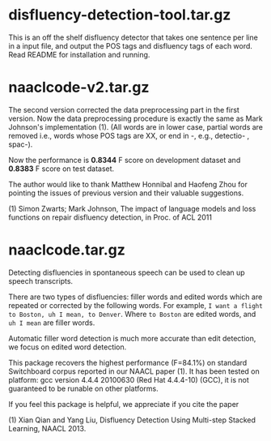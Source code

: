 # disfluency-detection-tool.tar.gz #
This is an off the shelf disfluency detector that takes one sentence per line in a input file, and output the POS tags and disfluency tags of each word. Read README for installation and running.


# naaclcode-v2.tar.gz #
The second version corrected the data preprocessing part in the first version. Now the data preprocessing procedure is exactly the same as Mark Johnson's implementation (1). (All words are in lower case, partial words are removed i.e., words whose POS tags are XX, or end in -, e.g., detectio- , spac-).

Now the performance is **0.8344** F score on development dataset and **0.8383** F score on test dataset.

The author would like to thank Matthew Honnibal and Haofeng Zhou for pointing the issues of previous version and their valuable suggestions.



(1) Simon Zwarts; Mark Johnson, The impact of language models and loss functions on repair disfluency detection, in Proc. of ACL 2011


# naaclcode.tar.gz #
Detecting disfluencies in spontaneous speech can be used to clean up speech transcripts.

There are two types of disfluencies: filler words  and edited words which are repeated or corrected by the following words. For example, `I want a flight to Boston, uh I mean, to Denver`. Where `to Boston` are edited words, and `uh I mean` are filler words.

Automatic filler word detection is much more accurate than edit detection, we focus on edited word detection.

This package recovers the highest performance (F=84.1%) on standard Switchboard corpus reported in our NAACL paper (1). It has been tested on platform: gcc version 4.4.4 20100630 (Red Hat 4.4.4-10) (GCC), it is not guaranteed to be runable on other platforms.

If you feel this package is helpful, we appreciate if you cite the paper

(1) Xian Qian and Yang Liu, Disfluency Detection Using Multi-step Stacked Learning, NAACL 2013.